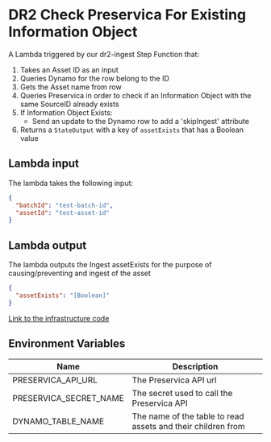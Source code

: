 # DR2 Check Preservica For Existing Information Object

A Lambda triggered by our dr2-ingest Step Function that:

1. Takes an Asset ID as an input
2. Queries Dynamo for the row belong to the ID
3. Gets the Asset name from row
4. Queries Preservica in order to check if an Information Object with the same SourceID already exists
5. If Information Object Exists:
   * Send an update to the Dynamo row to add a 'skipIngest' attribute
6. Returns a `StateOutput` with a key of `assetExists` that has a Boolean value

## Lambda input
The lambda takes the following input:

```json
{
  "batchId": "test-batch-id",
  "assetId": "test-asset-id"
}
```

## Lambda output
The lambda outputs the Ingest assetExists for the purpose of causing/preventing and ingest of the asset
```json
{
  "assetExists": "[Boolean]"
}
```

[Link to the infrastructure code](https://github.com/nationalarchives/dr2-terraform-environments)

## Environment Variables

| Name                   | Description                                                  |
|------------------------|--------------------------------------------------------------|
| PRESERVICA_API_URL     | The Preservica API  url                                      |
| PRESERVICA_SECRET_NAME | The secret used to call the Preservica API                   |
| DYNAMO_TABLE_NAME      | The name of the table to read assets and their children from |

